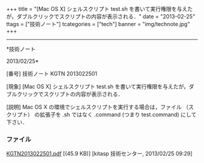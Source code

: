 ﻿+++
title = "[Mac OS X] シェルスクリプト test.sh を書いて実行権限を与えたが，ダブルクリックでスクリプトの内容が表示される．"
date = "2013-02-25"
ttags = ["技術ノート"]
tcategories = ["tech"]
banner = "img/technote.jpg"
+++

-----------------------------------------------------------------------------------------------------------------------------

*技術ノート

2013/02/25*


[番号]
技術ノート KGTN 2013022501

[現象]
[Mac OS X] シェルスクリプト test.sh
を書いて実行権限を与えたが，ダブルクリックでスクリプトの内容が表示される．

[説明]
Mac OS X の環境でシェルスクリプトを実行する場合は，ファイル
（スクリプト） の拡張子を .sh ではなく .command (つまり test.command)
にして下さい．


### ファイル

 
 


[KGTN2013022501.pdf](http://techreport.kitasp.net/attachments/download/1231/KGTN2013022501.pdf)
 [(45.9 KB)] [kitasp 技術センター, 2013/02/25
09:29]


 


 

